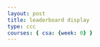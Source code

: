 ```yaml
---
layout: post
title: leaderboard display
type: ccc
courses: { csa: {week: 0} }
---
```


<html>

<div id="sort-cards" class="scroll-container">
    <!-- Cards will be dynamically added here -->
</div>

<script>
    function tester() {
        const apiUrl = 'http://localhost:8085/api/leaderboard/';
        fetch(apiUrl)
            .then(response => {
                if (!response.ok) {
                    throw Error('Network response was not ok');
                }
                return response.json();
            })
            .then(data => {
                console.log(data);
                displayLeaderboard(data); // Call the function to display leaderboard cards
            })
            .catch(error => console.error("Error fetching data:", error));
    }

    function displayLeaderboard(data) {
        const sortCardsContainer = document.getElementById("sort-cards");

        data.forEach(leaderboard => {
            // Create a new div card for each leaderboard entry
            const card = document.createElement("div");
            card.className = "card"; // Fixed the class name
            card.innerHTML = `
                <div class="details">
                    <div class="info">
                        <h3>${leaderboard.sortName}</h3>
                        <p><b>terms:</b> ${leaderboard.terms}</p>
                        <p><b>time:</b> ${leaderboard.time}</p>
                    </div>
                    <div class="actions">
                    </div>
                </div>
            `;
            sortCardsContainer.appendChild(card); // Fixed variable name
        });
    }

    document.addEventListener("DOMContentLoaded", function () {
        // Load initial leaderboard data
        tester();
    });
</script>


</html>

